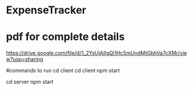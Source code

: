 # ExpenseTracker

# pdf for complete details
https://drive.google.com/file/d/1_2YsUjAIIgQi1Hc5mUndMtGbhVa7cXMr/view?usp=sharing

#commands to run
cd client
cd client
npm start

cd server
npm start
